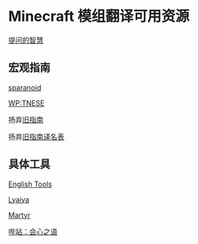# Minecraft 模组翻译可用资源

[提问的智慧](https://github.com/ryanhanwu/How-To-Ask-Questions-The-Smart-Way/blob/master/README-zh_CN.md)

## 宏观指南

[sparanoid](https://github.com/sparanoid/chinese-copywriting-guidelines/blob/master/README.zh-CN.md)

[WP:TNESE](https://zh.wikipedia.org/wiki/Wikipedia:%E7%BF%BB%E8%AF%91%E8%85%94)

扬弃[旧指南](https://github.com/Krasjet/Mod-Translation-Styleguide)

扬弃[旧指南译名表](https://github.com/Krasjet/Mod-Translation-Styleguide/blob/master/glossary.md)

## 具体工具

[English Tools](https://www.englishtools.org/zh-cn/english-words-that-contain-letters)

[Lyaiya](https://github.com/Lyaiya/Minecraft-Resource-Guide/tree/main/docs/%E7%BF%BB%E8%AF%91)

[Martyr](https://www.mcbbs.net/thread-1389395-1-1.html)

[哔站：会心之语](https://space.bilibili.com/299655539/channel/collectiondetail?sid=853420)